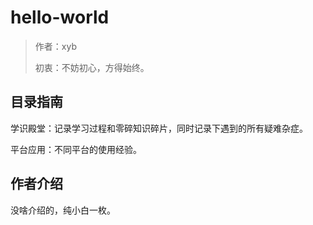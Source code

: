 # hello-world
> 作者：xyb
>
> 初衷：不妨初心，方得始终。

## 目录指南

学识殿堂：记录学习过程和零碎知识碎片，同时记录下遇到的所有疑难杂症。

平台应用：不同平台的使用经验。

## 作者介绍

没啥介绍的，纯小白一枚。

